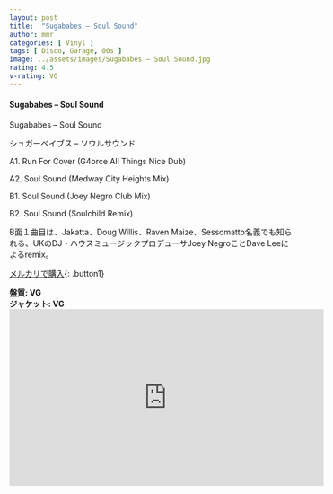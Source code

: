 ```yaml
---
layout: post
title:  "Sugababes – Soul Sound"
author: mmr
categories: [ Vinyl ]
tags: [ Disco, Garage, 00s ]
image: ../assets/images/Sugababes – Soul Sound.jpg
rating: 4.5
v-rating: VG
---
```


#### Sugababes – Soul Sound

Sugababes – Soul Sound

シュガーベイブス – ソウルサウンド

A1. Run For Cover (G4orce All Things Nice Dub)

A2. Soul Sound (Medway City Heights Mix)

B1. Soul Sound (Joey Negro Club Mix)

B2. Soul Sound (Soulchild Remix)

B面１曲目は、Jakatta、Doug Willis、Raven Maize、Sessomatto名義でも知られる、UKのDJ・ハウスミュージックプロデューサJoey NegroことDave Leeによるremix。

[メルカリで購入](https://jp.mercari.com/item/m76809877901?afid=6142608987){: .button1}

<div class="mt-4 mb-4 d-flex align-items-center">
<strong class="mr-1">盤質: VG</strong>
</div>
<div class="mt-4 mb-4 d-flex align-items-center">
<strong class="mr-1">ジャケット: VG</strong>
</div>

<iframe width="560" height="315" src="https://www.youtube.com/embed/f8dxzllKuNA?si=27ksw_8qhl9Am2Pw" title="YouTube video player" frameborder="0" allow="accelerometer; autoplay; clipboard-write; encrypted-media; gyroscope; picture-in-picture; web-share" referrerpolicy="strict-origin-when-cross-origin" allowfullscreen></iframe>